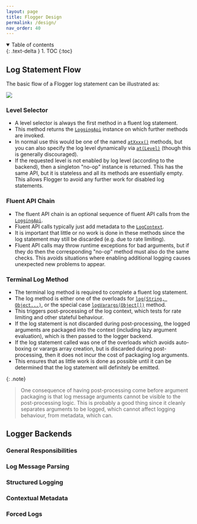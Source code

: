 ```yaml
---
layout: page
title: Flogger Design
permalink: /design/
nav_order: 40
---
```


<details open markdown="block">
  <summary>
    Table of contents
  </summary>
  {: .text-delta }
1. TOC
{:toc}
</details>


## Log Statement Flow

The basic flow of a Flogger log statement can be illustrated as:

<img src="{{ site.baseurl }}/assets/log_statement_flow.svg">

### Level Selector

* A level selector is always the first method in a fluent log statement.
* This method returns the [`LoggingApi`]() instance on which further methods are invoked.
* In normal use this would be one of the named [`atXxxx()`]() methods, but you can also specify the 
  log level dynamically via [`at(Level)`]() (though this is generally discouraged).
* If the requested level is not enabled by log level (according to the backend), then a singleton 
  "no-op" instance is returned. This has the same API, but it is stateless and all its methods are 
  essentially empty. This allows Flogger to avoid any further work for disabled log statements.

### Fluent API Chain

* The fluent API chain is an optional sequence of fluent API calls from the [`LoggingApi`]().
* Fluent API calls typically just add metadata to the [`LogContext`]().
* It is important that little or no work is done in these methods since the log statement may 
  still be discarded (e.g. due to rate limiting).
* Fluent API calls may throw runtime exceptions for bad arguments, but if they do then the 
  corresponding "no-op" method must also do the same checks. This avoids situations where 
  enabling additional logging causes unexpected new problems to appear.

### Terminal Log Method

* The terminal log method is required to complete a fluent log statement.
* The log method is either one of the overloads for [`log(String, Object...)`](), 
  or the special case [`logVarargs(Object[])`]() method.
* This triggers post-processing of the log context, which tests for rate limiting and other 
  stateful behaviour.
* If the log statement is not discarded during post-processing, the logged arguments are packaged 
  into the context (including lazy argument evaluation), which is then passed to the logger backend.
* If the log statement called was one of the overloads which avoids auto-boxing or varargs
  array creation, but is discarded during post-processing, then it does not incur the cost of
  packaging log arguments.
* This ensures that as little work is done as possible until it can be determined that the log 
  statement will definitely be emitted.

{: .note}
> One consequence of having post-processing come before argument packaging is that log message
> arguments cannot be visible to the post-processing logic. This is probably a good thing since 
> it cleanly separates arguments to be logged, which cannot affect logging behaviour, from 
> metadata, which can.

## Logger Backends

### General Responsibilities

### Log Message Parsing

### Structured Logging

### Contextual Metadata

### Forced Logs